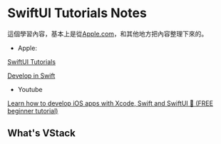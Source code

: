 #  SwiftUI Tutorials Notes

這個學習內容，基本上是從[Apple.com](https://developer.apple.com)，和其他地方把內容整理下來的。

* Apple: 

[SwiftUI Tutorials](https://developer.apple.com/tutorials/swiftui-concepts/exploring-the-structure-of-a-swiftui-app)

[Develop in Swift](https://developer.apple.com/tutorials/develop-in-swift)

* Youtube

[Learn how to develop iOS apps with Xcode, Swift and SwiftUI 📱 (FREE beginner tutorial)](https://www.youtube.com/watch?v=XJe83NXTmw0)

## What's VStack



